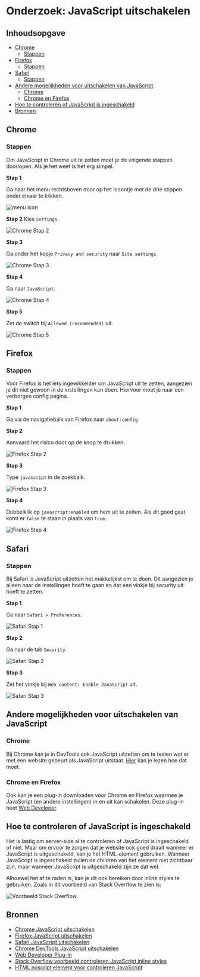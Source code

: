 # Onderzoek: JavaScript uitschakelen

## Inhoudsopgave

* [Chrome](#Chrome)
  * [Stappen](#Stappen)
* [Firefox](#Firefox)
  * [Stappen](#Stappen)
* [Safari](#Safari)
  * [Stappen](#Stappen)
* [Andere mogelijkheden voor uitschakelen van JavaScript](#Andere-mogelijkheden-voor-uitschakelen-van-JavaScript)
  * [Chrome](#Chrome)
  * [Chrome en Firefox](#Chrome-en-Firefox)
* [Hoe te controleren of JavaScript is ingeschakeld](#Hoe-te-controleren-of-JavaScript-is-ingeschakeld)
* [Bronnen](#Bronnen)

## Chrome

### Stappen

Om JavaScript in Chrome uit te zetten moet je de volgende stappen doorlopen. Als je het weet is het erg simpel.

**Stap 1**

Ga naar het menu rechtsboven door op het icoontje met de drie stippen onder elkaar te klikken.

![menu icon](https://github.com/MarjoleinAardewijn/browser-technologies-1920/blob/master/images/disable-javascript/chrome/chrome-step-1.png "Chrome Stap 1 - menu icon")

**Stap 2**
Kies `Settings`.

![Chrome Stap 2](https://github.com/MarjoleinAardewijn/browser-technologies-1920/blob/master/images/disable-javascript/chrome/chrome-step-2.png "Chrome Stap 2")

**Stap 3**

Ga onder het kopje `Privacy and security` naar `Site settings`.

![Chrome Stap 3](https://github.com/MarjoleinAardewijn/browser-technologies-1920/blob/master/images/disable-javascript/chrome/chrome-step-3.png "Chrome Stap 3")

**Stap 4**

Ga naar `JavaScript`.

![Chrome Stap 4](https://github.com/MarjoleinAardewijn/browser-technologies-1920/blob/master/images/disable-javascript/chrome/chrome-step-4.png "Chrome Stap 4")

**Stap 5**

Zet de switch bij `Allowed (recommended)` uit.

![Chrome Stap 5](https://github.com/MarjoleinAardewijn/browser-technologies-1920/blob/master/images/disable-javascript/chrome/chrome-step-2.png "Chrome Stap 5")


## Firefox

### Stappen

Voor Firefox is het iets ingewikkelder om JavaScript uit te zetten, aangezien je dit niet gewoon in de instellingen kan doen. Hiervoor moet je naar een verborgen config pagina.

**Stap 1**

Ga via de navigatiebalk van Firefox naar `about:config`

**Stap 2**

Aanvaard het risico door op de knop te drukken.

![Firefox Stap 2](https://github.com/MarjoleinAardewijn/browser-technologies-1920/blob/master/images/disable-javascript/firefox/firefox-step-2.png "Firefox Stap 2")

**Stap 3**

Type `javascript` in de zoekbalk.

![Firefox Stap 3](https://github.com/MarjoleinAardewijn/browser-technologies-1920/blob/master/images/disable-javascript/firefox/firefox-step-3.png "Firefox Stap 3")

**Stap 4**

Dubbelklik op `javascript:enabled` om hem uit te zetten. Als dit goed gaat komt er `false` te staan in plaats van `true`.

![Firefox Stap 4](https://github.com/MarjoleinAardewijn/browser-technologies-1920/blob/master/images/disable-javascript/firefox/firefox-step-4.png "Firefox Stap 4")

## Safari

### Stappen

Bij Safari is JavaScript uitzetten het makkelijkst om te doen. Dit aangezien je alleen naar de instellingen hoeft te gaan en dat een vinkje bij security uit hoeft te zetten.

**Stap 1**

Ga naar `Safari > Preferences`.

![Safari Stap 1](https://github.com/MarjoleinAardewijn/browser-technologies-1920/blob/master/images/disable-javascript/safari/safari-step-1.png "Safari Stap 1")

**Stap 2**

Ga naar de tab `Security`.

![Safari Stap 2](https://github.com/MarjoleinAardewijn/browser-technologies-1920/blob/master/images/disable-javascript/safari/safari-step-2.png "Safari Stap 2")

**Stap 3**

Zet het vinkje bij `Web content: Enable JavaScript` uit.

![Safari Stap 3](https://github.com/MarjoleinAardewijn/browser-technologies-1920/blob/master/images/disable-javascript/safari/safari-step-3.png "Safari Stap 3")

## Andere mogelijkheden voor uitschakelen van JavaScript

### Chrome

Bij Chrome kan je in DevTools ook JavaScript uitzetten om te testen wat er met een website gebeurt als JavaScript uitstaat. [Hier](https://developers.google.com/web/tools/chrome-devtools/javascript/disable) kan je lezen hoe dat moet.

### Chrome en Firefox

Ook kan je een plug-in downloaden voor Chrome en Firefox waarmee je JavaScript (en andere instellingen) in en uit kan schakelen. Deze plug-in heet [Web Developer](https://chrispederick.com/work/web-developer/ "Web Developer Plugin").

## Hoe te controleren of JavaScript is ingeschakeld

Het is lastig om server-side al te controleren of JavaScript is ingeschakeld of niet. Maar om ervoor te zorgen dat je website ook goed draait wanneer er JavaScript is uitgeschakeld, kan je het HTML-element [<noscript>](https://www.w3.org/TR/html52/semantics-scripting.html#the-noscript-element "Uitleg <noscript>") gebruiken. Wanneer JavaScript is ingeschakeld zullen de children van het element niet zichtbaar zijn, maar wanneer JavaScript is uitgeschakeld zijn ze dat wel.

Alhoewel het af te raden is, kan je dit ook bereiken door inline styles te gebruiken. Zoals in dit voorbeeld van Stack Overflow te zien is:

![Voorbeeld Stack Overflow](https://github.com/MarjoleinAardewijn/browser-technologies-1920/blob/master/images/disable-javascript/stackoverflow-inline-styles-example.png "Voorbeeld Stack Overflow")

## Bronnen

- [Chrome JavaScript uitschakelen](https://nl.ccm.net/faq/2001-javascript-uitschakelen-in-google-chrome)
- [Firefox JavaScript uitschakelen](https://www.technipages.com/firefox-enable-disable-javascript)
- [Safari JavaScript uitschakelen](https://appsliced.co/ask/how-do-i-disable-javascript-in-safari)
- [Chrome DevTools JavaScript uitschakelen](https://developers.google.com/web/tools/chrome-devtools/javascript/disable)
- [Web Developer Plug-in](https://chrispederick.com/work/web-developer/)
- [Stack Overflow voorbeeld controleren JavaScript inline styles](https://stackoverflow.com/questions/121203/how-to-detect-if-javascript-is-disabled)
- [HTML noscript element voor controleren JavaScript](https://www.w3.org/TR/html52/semantics-scripting.html#the-noscript-element)
